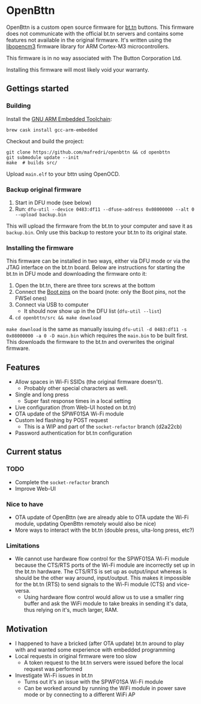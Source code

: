 # OpenBttn

OpenBttn is a custom open source firmware for [bt.tn](https://bt.tn) buttons. This firmware does not communicate with the official bt.tn servers and contains some features not available in the original firmware. It's written using the [libopencm3](https://github.com/libopencm3/libopencm3) firmware library for ARM Cortex-M3 microcontrollers.

This firmware is in no way associated with The Button Corporation Ltd.

Installing this firmware will most likely void your warranty.

## Gettings started

### Building

Install the [GNU ARM Embedded Toolchain](https://launchpad.net/gcc-arm-embedded/+download):

```shell
brew cask install gcc-arm-embedded
```

Checkout and build the project:

```shell
git clone https://github.com/mafredri/openbttn && cd openbttn
git submodule update --init
make  # builds src/
```

Upload `main.elf` to your bttn using OpenOCD.

### Backup original firmware

1. Start in DFU mode (see below)
2. Run: `dfu-util --device 0483:df11 --dfuse-address 0x08000000 --alt 0 --upload backup.bin`

This will upload the firmware from the bt.tn to your computer and save it as `backup.bin`. Only use this backup to restore your bt.tn to its original state.

### Installing the firmware

This firmware can be installed in two ways, either via DFU mode or via the JTAG interface on the bt.tn board. Below are instructions for starting the bt.tn in DFU mode and downloading the firmware onto it:

1. Open the bt.tn, there are three torx screws at the bottom
2. Connect the [Boot pins](./resources/bttn-boot-pins.png) on the board (note: only the Boot pins, not the FWSel ones)
3. Connect via USB to computer
    * It should now show up in the DFU list (`dfu-util --list`)
4. `cd openbttn/src && make download`

`make download` is the same as manually issuing `dfu-util -d 0483:df11 -s 0x08000000 -a 0 -D main.bin` which requires the `main.bin` to be built first. This downloads the firmware to the bt.tn and overwrites the original firmware.

## Features

* Allow spaces in Wi-Fi SSIDs (the original firmware doesn't).
    * Probably other special characters as well.
* Single and long press
    * Super fast response times in a local setting
* Live configuration (from Web-UI hosted on bt.tn)
* OTA update of the SPWF01SA Wi-Fi module
* Custom led flashing by POST request
    * This is a WIP and part of the `socket-refactor` branch (d2a22cb)
* Password authentication for bt.tn configuration

## Current status

### TODO

* Complete the `socket-refactor` branch
* Improve Web-UI

### Nice to have

* OTA update of OpenBttn (we are already able to OTA update the Wi-Fi module, updating OpenBttn remotely would also be nice)
* More ways to interact with the bt.tn (double press, ulta-long press, etc?)

### Limitations

* We cannot use hardware flow control for the SPWF01SA Wi-Fi module because the CTS/RTS ports of the Wi-Fi module are incorrectly set up in the bt.tn hardware. The CTS/RTS is set up as output/input whereas is should be the other way around, input/output. This makes it impossible for the bt.tn (RTS) to send signals to the Wi-Fi module (CTS) and vice-versa.
    * Using hardware flow control would allow us to use a smaller ring buffer and ask the WiFi module to take breaks in sending it's data, thus relying on it's, much larger, RAM.

## Motivation

* I happened to have a bricked (after OTA update) bt.tn around to play with and wanted some experience with embedded programming
* Local requests in original firmware were too slow
    * A token request to the bt.tn servers were issued before the local request was performed
* Investigate Wi-Fi issues in bt.tn
    * Turns out it's an issue with the SPWF01SA Wi-Fi module
    * Can be worked around by running the WiFi module in power save mode or by connecting to a different WiFi AP
